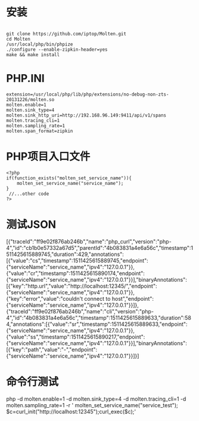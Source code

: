 # 安装
~~~

git clone https://github.com/iptop/Molten.git 
cd Molten
/usr/local/php/bin/phpize 
./configure --enable-zipkin-header=yes
make && make install
~~~

# PHP.INI
~~~
extension=/usr/local/php/lib/php/extensions/no-debug-non-zts-20131226/molten.so
molten.enable=1
molten.sink_type=4                                                                                                                         
molten.sink_http_uri=http://192.168.96.149:9411/api/v1/spans
molten.tracing_cli=1
molten.sampling_rate=1
molten.span_format=zipkin
~~~

# PHP项目入口文件
~~~
<?php
if(function_exists("molten_set_service_name")){
    molten_set_service_name("service_name");
}
 //...other code
?>
~~~

# 测试JSON
[{"traceId":"ff9e02f876ab246b","name":"php_curl","version":"php-4","id":"cb1b0e57332a67d5","parentId":"4b083831a4e6a56c","timestamp":1511425615889745,"duration":429,"annotations":[{"value":"cs","timestamp":1511425615889745,"endpoint":{"serviceName":"service_name","ipv4":"127.0.0.1"}},{"value":"cr","timestamp":1511425615890174,"endpoint":{"serviceName":"service_name","ipv4":"127.0.0.1"}}],"binaryAnnotations":[{"key":"http.url","value":"http:\/\/localhost:12345\/","endpoint":{"serviceName":"service_name","ipv4":"127.0.0.1"}},{"key":"error","value":"couldn't connect to host","endpoint":{"serviceName":"service_name","ipv4":"127.0.0.1"}}]},{"traceId":"ff9e02f876ab246b","name":"cli","version":"php-4","id":"4b083831a4e6a56c","timestamp":1511425615889633,"duration":584,"annotations":[{"value":"sr","timestamp":1511425615889633,"endpoint":{"serviceName":"service_name","ipv4":"127.0.0.1"}},{"value":"ss","timestamp":1511425615890217,"endpoint":{"serviceName":"service_name","ipv4":"127.0.0.1"}}],"binaryAnnotations":[{"key":"path","value":"-","endpoint":{"serviceName":"service_name","ipv4":"127.0.0.1"}}]}]

# 命令行测试
php  -d molten.enable=1 -d molten.sink_type=4 -d molten.tracing_cli=1 -d molten.sampling_rate=1 -r '  molten_set_service_name("service_test");   $c=curl_init("http://localhost:12345");curl_exec($c);'
